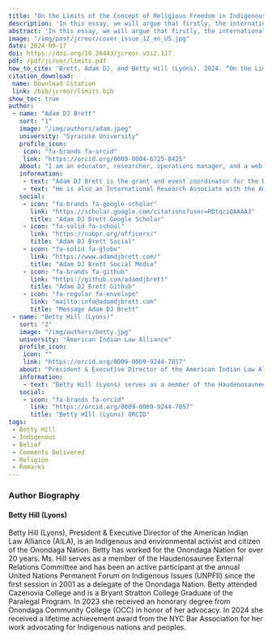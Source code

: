 ```yaml
---
title: "On the Limits of the Concept of Religious Freedom in Indigenous Communities"
description: 'In this essay, we will argue that firstly, the international and national legal framings of religion or belief are limited in scope, and one must ask not only religious freedom for whom but also from whom. Secondly, we will underscore the continued limitations of international human rights-based discourse.'
abstract: 'In this essay, we will argue that firstly, the international and national legal framings of religion or belief are limited in scope, and one must ask not only religious freedom for whom but also from whom. Secondly, we will underscore the continued limitations of international human rights-based discourse. Why are Indigenous nations consistently excluded from rights-based discourses? We have the UN Declaration on Human Rights (UNDHR), the UN Declaration on the Rights of Indigenous Peoples (UNPFII), the Expert Mechanism on the Rights of Indigenous Peoples (EMRIP), this new report, and so many other reports. We will ask at what stage we move from declarations and reports to protecting and supporting Indigenous nations and peoples. Thirdly, building on the limitations of rights-based reporting, we will highlight what this report gets right and invite activists, lawyers, scholars, and all folks to take up and read the report and follow up on the elements we believe to be most salient. Finally, we will conclude by offering an alternative to declarations that support Indigenous nations and peoples’ inherent right to sovereignty. Our conclusion emphasizes Faithkeeper Lyons urgent message, The Ice is Melting in the North, and provides a framework for how people could respond by explaining the Two Row Wampum treaty and the Two Row Wampum Method.'
image: "/img/post/jcreor/cover_issue_12_en_US.jpg"
date: 2024-09-17
doi: https://doi.org/10.26443/jcreor.v5i2.117
pdf: /pdf/jcreor/limits.pdf
how_to_cite: 'Brett, Adam DJ, and Betty Hill (Lyons). 2024. “On the Limits of the Concept of Religious Freedom in Indigenous Communities”. Journal of the Council for Research on Religion 5 (2). Montreal, QC, Canada:75-96. https://doi.org/10.26443/jcreor.v5i2.117.'
citation_download: 
 name: Download Citation
 link: /bib/jcreor/limits.bib
show_toc: true
author: 
 - name: "Adam DJ Brett"
   sort: "1"
   image: "/img/authors/adam.jpeg"
   university: "Syracuse University"
   profile_icon: 
    icon: "fa-brands fa-orcid"
    link: "https://orcid.org/0009-0004-6725-8425"
   about: "I am an educator, researcher, operations manager, and a web developer."
   information: 
    - text: "Adam DJ Brett is the grant and event coordinator for the Doctrine of Discovery Project, funded by the Henry Luce Grant “200 Years of Johnson v. M’Intosh” and supported by the Indigenous Values Initiative and Syracuse University."
    - text: "He is also an International Research Associate with the American Indian Law Alliance and an adjunct professor of religion at Syracuse University."
   social:
    - icon: "fa-brands fa-google-scholar"
      link: "https://scholar.google.com/citations?user=RDtqciQAAAAJ"
      title: "Adam DJ Brett Google Scholar"
    - icon: "fa-solid fa-school"
      link: "https://nabpr.org/officers/"
      title: "Adam DJ Brett Social"
    - icon: "fa-solid fa-globe"
      link: "https://www.adamdjbrett.com/"
      title: "Adam DJ Brett Social Media"
    - icon: "fa-brands fa-github"
      link: "https://github.com/adamdjbrett"
      title: "Adam DJ Brett Github"
    - icon: "fa-regular fa-envelope"
      link: "mailto:info@adamdjbrett.com"
      title: "Message Adam DJ Brett"
 - name: "Betty Hill (Lyons)"
   sort: "2"
   image: "/img/authors/betty.jpg"
   university: "American Indian Law Alliance"
   profile_icon: 
    icon: ""
    link: "https://orcid.org/0009-0009-9244-7857"
   about: "President & Executive Director of the American Indian Law Alliance (AILA), is an Indigenous and environmental activist and citizen of the Onondaga Nation. Betty has worked for the Onondaga Nation for over 20 years."
   information: 
    - text: "Betty Hill (Lyons) serves as a member of the Haudenosaunee External Relations Committee and has been an active participant at the annual United Nations Permanent Forum on Indigenous Issues (UNPFII) since the first session in 2001 as a delegate of the Onondaga Nation. Betty attended Cazenovia College and is a Bryant Stratton College Graduate of the Paralegal Program."
   social:
    - icon: "fa-brands fa-orcid"
      link: "https://orcid.org/0009-0009-9244-7857"
      title: "Betty HIll (Lyons) ORCID"
tags: 
 - Betty Hill
 - Indigenous
 - Belief
 - Comments Delivered
 - Religion
 - Remarks
---
```

### Author Biography

#### Betty Hill (Lyons)

Betty Hill (Lyons), President & Executive Director of the American Indian Law Alliance (AILA), is an Indigenous and environmental activist and citizen of the Onondaga Nation. Betty has worked for the Onondaga Nation for over 20 years. Ms. Hill serves as a member of the Haudenosaunee External Relations Committee and has been an active participant at the annual United Nations Permanent Forum on Indigenous Issues (UNPFII) since the first session in 2001 as a delegate of the Onondaga Nation. Betty attended Cazenovia College and is a Bryant Stratton College Graduate of the Paralegal Program. In 2023 she received an honorary degree from Onondaga Community College (OCC) in honor of her advocacy. In 2024 she received a lifetime achievement award from the NYC Bar Association for her work advocating for Indigenous nations and peoples.

